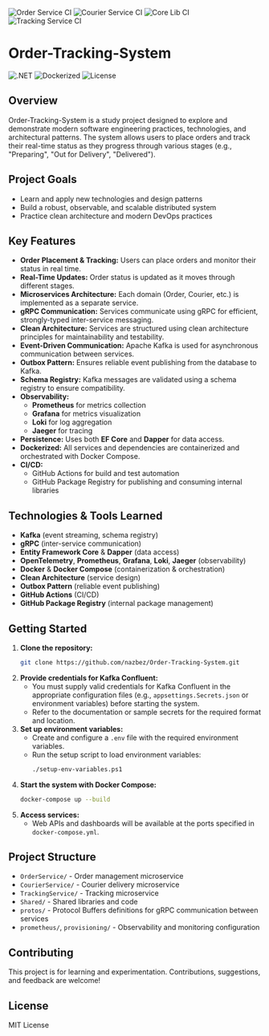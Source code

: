 ![Order Service CI](https://github.com/nazbez/Order-Tracking-System/actions/workflows/order-service-ci.yml/badge.svg)
![Courier Service CI](https://github.com/nazbez/Order-Tracking-System/actions/workflows/courier-service-ci.yml/badge.svg)
![Core Lib CI](https://github.com/nazbez/Order-Tracking-System/actions/workflows/core-lib-ci.yml/badge.svg)
![Tracking Service CI](https://github.com/nazbez/Order-Tracking-System/actions/workflows/tracking-service-ci.yml/badge.svg)

# Order-Tracking-System

![.NET](https://img.shields.io/badge/.net-9.0-green)
![Dockerized](https://img.shields.io/badge/docker-ready-brightgreen)
![License](https://img.shields.io/badge/license-MIT-yellow)

## Overview

Order-Tracking-System is a study project designed to explore and demonstrate modern software engineering practices, technologies, and architectural patterns. The system allows users to place orders and track their real-time status as they progress through various stages (e.g., "Preparing", "Out for Delivery", "Delivered").

## Project Goals

- Learn and apply new technologies and design patterns
- Build a robust, observable, and scalable distributed system
- Practice clean architecture and modern DevOps practices

## Key Features

- **Order Placement & Tracking:** Users can place orders and monitor their status in real time.
- **Real-Time Updates:** Order status is updated as it moves through different stages.
- **Microservices Architecture:** Each domain (Order, Courier, etc.) is implemented as a separate service.
- **gRPC Communication:** Services communicate using gRPC for efficient, strongly-typed inter-service messaging.
- **Clean Architecture:** Services are structured using clean architecture principles for maintainability and testability.
- **Event-Driven Communication:** Apache Kafka is used for asynchronous communication between services.
- **Outbox Pattern:** Ensures reliable event publishing from the database to Kafka.
- **Schema Registry:** Kafka messages are validated using a schema registry to ensure compatibility.
- **Observability:**
   - **Prometheus** for metrics collection
   - **Grafana** for metrics visualization
   - **Loki** for log aggregation
   - **Jaeger** for tracing
- **Persistence:** Uses both **EF Core** and **Dapper** for data access.
- **Dockerized:** All services and dependencies are containerized and orchestrated with Docker Compose.
- **CI/CD:**
   - GitHub Actions for build and test automation
   - GitHub Package Registry for publishing and consuming internal libraries

## Technologies & Tools Learned

- **Kafka** (event streaming, schema registry)
- **gRPC** (inter-service communication)
- **Entity Framework Core** & **Dapper** (data access)
- **OpenTelemetry**, **Prometheus**, **Grafana**, **Loki**, **Jaeger** (observability)
- **Docker** & **Docker Compose** (containerization & orchestration)
- **Clean Architecture** (service design)
- **Outbox Pattern** (reliable event publishing)
- **GitHub Actions** (CI/CD)
- **GitHub Package Registry** (internal package management)

## Getting Started

1. **Clone the repository:**
    ```sh
    git clone https://github.com/nazbez/Order-Tracking-System.git
    ```
2. **Provide credentials for Kafka Confluent:**
    - You must supply valid credentials for Kafka Confluent in the appropriate configuration files (e.g., `appsettings.Secrets.json` or environment variables) before starting the system.
    - Refer to the documentation or sample secrets for the required format and location.
3. **Set up environment variables:**
    - Create and configure a `.env` file with the required environment variables.
    - Run the setup script to load environment variables:
       ```sh
       ./setup-env-variables.ps1
       ```
4. **Start the system with Docker Compose:**
    ```sh
    docker-compose up --build
    ```
5. **Access services:**
    - Web APIs and dashboards will be available at the ports specified in `docker-compose.yml`.

## Project Structure

- `OrderService/` - Order management microservice
- `CourierService/` - Courier delivery microservice
- `TrackingService/` - Tracking microservice
- `Shared/` - Shared libraries and code
- `protos/` - Protocol Buffers definitions for gRPC communication between services
- `prometheus/`, `provisioning/` - Observability and monitoring configuration

## Contributing

This project is for learning and experimentation. Contributions, suggestions, and feedback are welcome!

## License

MIT License
